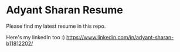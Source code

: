 # Adyant Sharan Resume
Please find my latest resume in this repo.

Here's my linkedIn too :)
https://www.linkedin.com/in/adyant-sharan-b11812202/
